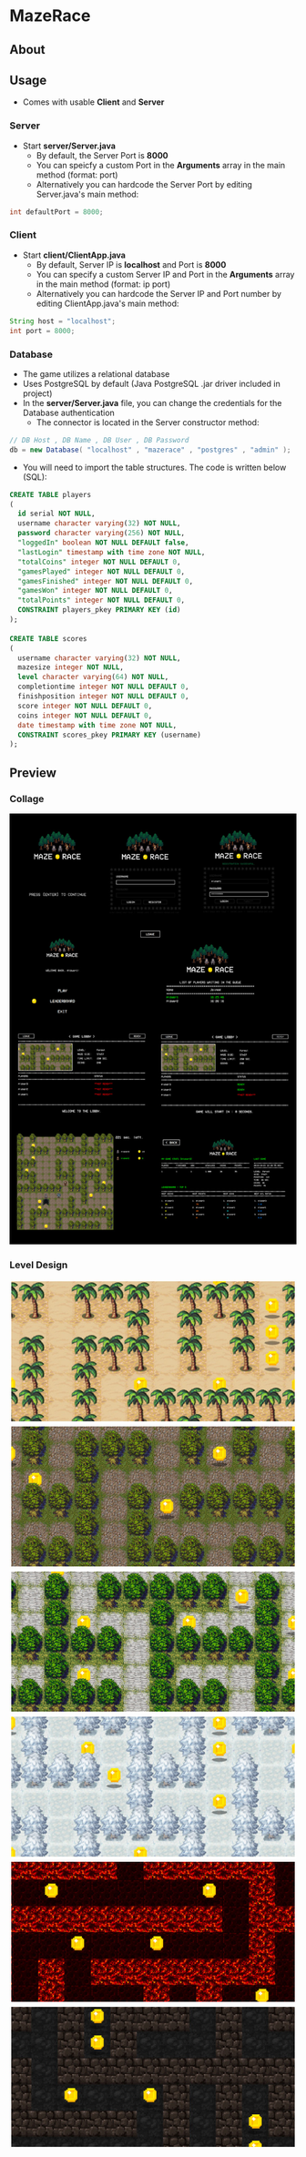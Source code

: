 # MazeRace

## About

## Usage
- Comes with usable **Client** and **Server**
### Server
- Start **server/Server.java**
  - By default, the Server Port is **8000**
  - You can speicfy a custom Port in the **Arguments** array in the main method (format: port)
  - Alternatively you can hardcode the Server Port by editing Server.java's main method:

```java
int defaultPort = 8000;
```

### Client
- Start **client/ClientApp.java**
  - By default, Server IP is **localhost** and Port is **8000**
  - You can specify a custom Server IP and Port in the **Arguments** array in the main method (format: ip port)
  - Alternatively you can hardcode the Server IP and Port number by editing ClientApp.java's main method:

```java
String host = "localhost";
int port = 8000;
```

### Database
- The game utilizes a relational database
- Uses PostgreSQL by default (Java PostgreSQL .jar driver included in project)
- In the **server/Server.java** file, you can change the credentials for the Database authentication
  - The connector is located in the Server constructor method:

```java
// DB Host , DB Name , DB User , DB Password
db = new Database( "localhost" , "mazerace" , "postgres" , "admin" );
```

- You will need to import the table structures. The code is written below (SQL): 
```sql
CREATE TABLE players
(
  id serial NOT NULL,
  username character varying(32) NOT NULL,
  password character varying(256) NOT NULL,
  "loggedIn" boolean NOT NULL DEFAULT false,
  "lastLogin" timestamp with time zone NOT NULL,
  "totalCoins" integer NOT NULL DEFAULT 0,
  "gamesPlayed" integer NOT NULL DEFAULT 0,
  "gamesFinished" integer NOT NULL DEFAULT 0,
  "gamesWon" integer NOT NULL DEFAULT 0,
  "totalPoints" integer NOT NULL DEFAULT 0,
  CONSTRAINT players_pkey PRIMARY KEY (id)
);
		
CREATE TABLE scores
(
  username character varying(32) NOT NULL,
  mazesize integer NOT NULL,
  level character varying(64) NOT NULL,
  completiontime integer NOT NULL DEFAULT 0,
  finishposition integer NOT NULL DEFAULT 0,
  score integer NOT NULL DEFAULT 0,
  coins integer NOT NULL DEFAULT 0,
  date timestamp with time zone NOT NULL,
  CONSTRAINT scores_pkey PRIMARY KEY (username)
);
```

## Preview
### Collage
![Preview](https://raw.githubusercontent.com/evgenievdev/MazeRace/master/preview/collage.jpg)
### Level Design
![Desert](https://raw.githubusercontent.com/evgenievdev/MazeRace/master/src/client/Data/Textures/Levels/Desert/header.jpg)
![Forest](https://raw.githubusercontent.com/evgenievdev/MazeRace/master/src/client/Data/Textures/Levels/Forest/header.jpg)
![Gardens](https://raw.githubusercontent.com/evgenievdev/MazeRace/master/src/client/Data/Textures/Levels/Gardens/header.jpg)
![Winter](https://raw.githubusercontent.com/evgenievdev/MazeRace/master/src/client/Data/Textures/Levels/Winter/header.jpg)
![Underworld](https://raw.githubusercontent.com/evgenievdev/MazeRace/master/src/client/Data/Textures/Levels/Underworld/header.jpg)
![Dungeon](https://raw.githubusercontent.com/evgenievdev/MazeRace/master/src/client/Data/Textures/Levels/Dungeon/header.jpg)

